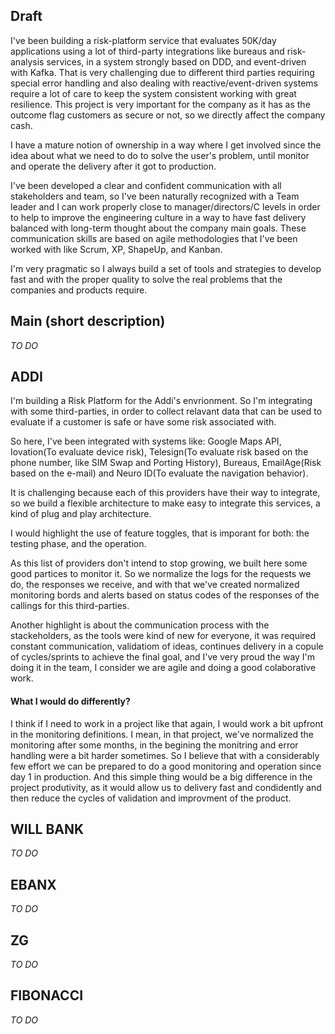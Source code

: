 ## Draft
I've been building a risk-platform service that evaluates 50K/day applications using a lot of third-party integrations like bureaus and risk-analysis services, in a system strongly based on DDD, and event-driven with Kafka. That is very challenging due to different third parties requiring special error handling and also dealing with reactive/event-driven systems require a lot of care to keep the system consistent working with great resilience. This project is very important for the company as it has as the outcome flag customers as secure or not, so we directly affect the company cash.

I have a mature notion of ownership in a way where I get involved since the idea about what we need to do to solve the user's problem, until monitor and operate the delivery after it got to production.

I've been developed a clear and confident communication with all stakeholders and team, so I've been naturally recognized with a Team leader and I can work properly close to manager/directors/C levels in order to help to improve the engineering culture in a way to have fast delivery balanced with long-term thought about the company main goals. These communication skills are based on agile methodologies that I've been worked with like Scrum, XP, ShapeUp, and Kanban. 

I'm very pragmatic so I always build a set of tools and strategies to develop fast and with the proper quality to solve the real problems that the companies and products require.

## Main (short description)
_TO DO_

## ADDI
I'm building a Risk Platform for the Addi's envrionment. So I'm integrating with some third-parties, in order to collect relavant data that can be used to evaluate if a customer is safe or have some risk associated with.

So here, I've been integrated with systems like: Google Maps API, Iovation(To evaluate device risk), Telesign(To evaluate risk based on the phone number, like SIM Swap and Porting History), Bureaus, EmailAge(Risk based on the e-mail) and Neuro ID(To evaluate the navigation behavior).

It is challenging because each of this providers have their way to integrate, so we build a flexible architecture to make easy to integrate this services, a kind of plug and play architecture.

I would highlight the use of feature toggles, that is imporant for both: the testing phase, and the operation.

As this list of providers don't intend to stop growing, we built here some good partices to monitor it. So we normalize the logs for the requests we do, the responses we receive, and with that we've created normalized monitoring bords and alerts based on status codes of the responses of the callings for this third-parties.

Another highlight is about the communication process with the stackeholders, as the tools were kind of new for everyone, it was required constant communication, validatiom of ideas, continues delivery in a copule of cycles/sprints to achieve the final goal, and I've very proud the way I'm doing it in the team, I consider we are agile and doing a good colaborative work.


#### What I would do differently?

I think if I need to work in a project like that again, I would work a bit upfront in the monitoring definitions. I mean, in that project, we've normalized the monitoring after some months, in the begining the monitring and error handling were a bit harder sometimes. So I believe that with a considerably few effort we can be prepared to do a good monitoring and operation since day 1 in production. And this simple thing would be a big difference in the project produtivity, as it would allow us to delivery fast and condidently and then reduce the cycles of validation and improvment of the product.


## WILL BANK
_TO DO_

## EBANX
_TO DO_

## ZG
_TO DO_

## FIBONACCI
_TO DO_
